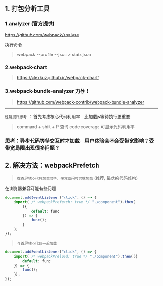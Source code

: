 ## 1. 打包分析工具

### 1.analyzer (官方提供)

https://github.com/webpack/analyse

执行命令

> webpack --profile --json > stats.json

### 2.webpack-chart

> https://alexkuz.github.io/webpack-chart/

### 3.webpack-bundle-analyzer 力荐！

> https://github.com/webpack-contrib/webpack-bundle-analyzer

---

`性能提升思考` ： 首先考虑核心代码利用率，比加载js等待执行更重要

> command + shift + P 查询 code coverage 可显示代码利用率

### 思考：异步代码等待交互时才加载，用户体验会不会受带宽影响？受带宽局限出现很多问题？

## 2. 解决方法：webpackPrefetch

> `在首屏核心代码加载完毕，带宽空闲时完成加载` (推荐, 最优的代码结构) 

在浏览器兼容可能有些问题

``` js
document.addEventListener("click", () => {
    import( /* webpackPrefetch: true */ "./component").then(
        ({
            default: func
        }) => {
            func();
        }
    );
});
```

> `与首屏核心代码一起加载` 

``` js
document.addEventListener("click", () => {
    import( /* webpackPreload: true */ "./component").then(({
        default: func
    }) => {
        func();
    });
});
```

